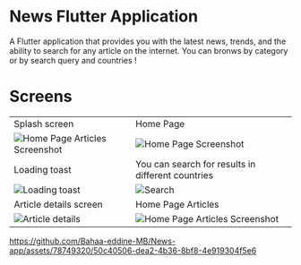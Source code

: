 # News Flutter Application

A Flutter application that provides you with the latest news, trends, and the ability to search for any article on the internet.
You can bronws by category or by search query and countries !

# Screens

<table>
  <tr>
    <td>Splash screen</td>
    <td>Home Page</td>
  </tr>
  <tr>
    <td><img src="https://github.com/Bahaa-eddine-MB/News-app/assets/78749320/50c40506-dea2-4b36-8bf8-4e919304f5e6" alt="Home Page Articles Screenshot"></td>
    <td><img src="https://github.com/Bahaa-eddine-MB/News-app/assets/78749320/b4f87fe5-b9cd-4537-8adf-d7e2c9c37042" alt="Home Page Screenshot"></td>
  </tr>

  <tr>
    <tr>
    <td>Loading toast</td>
    <td>You can search for results in different countries</td>
    </tr>
    <td><img src="https://github.com/Bahaa-eddine-MB/News-app/assets/78749320/4eb4f2cc-c4ba-4eaf-8846-660e7bd4ad25" alt="Loading toast"></td>
    <td><img src="https://github.com/Bahaa-eddine-MB/News-app/assets/78749320/1a5be63f-e81e-4da1-a736-94f74b770f0d" alt="Search"></td>
  </tr>
  <tr>
    <tr>
      <td>Article details screen</td>
       <td>Home Page Articles</td>
    </tr>
    <td><img src="https://github.com/Bahaa-eddine-MB/News-app/assets/78749320/a5e531b0-95e6-484b-99bb-24f383e6b69c" alt="Article details" ></td>
       <td><img src="https://github.com/Bahaa-eddine-MB/News-app/assets/78749320/0b185e9f-8452-4549-9869-2e87a850fc0b" alt="Home Page Articles Screenshot"></td>
  </tr>
</table>


https://github.com/Bahaa-eddine-MB/News-app/assets/78749320/50c40506-dea2-4b36-8bf8-4e919304f5e6

